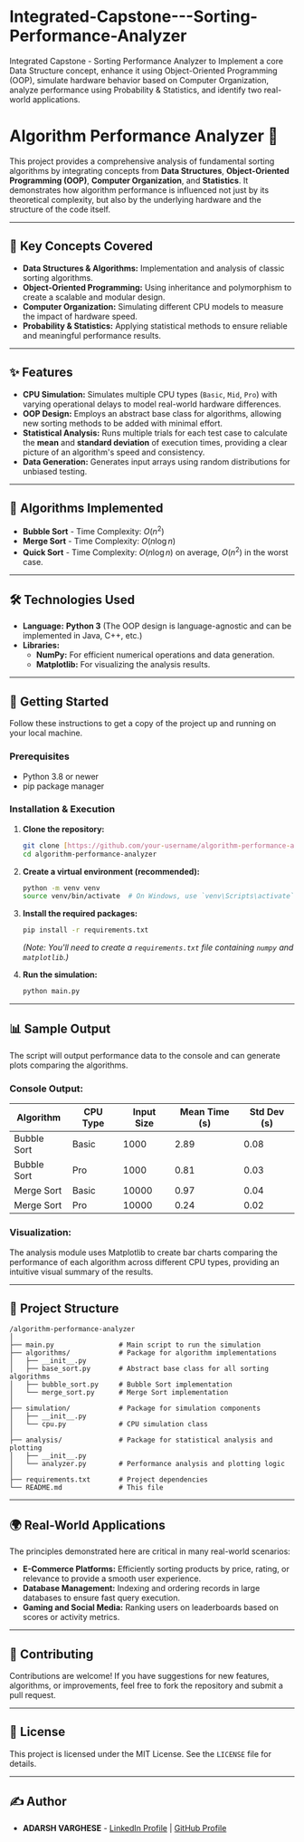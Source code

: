 # Integrated-Capstone---Sorting-Performance-Analyzer
Integrated Capstone - Sorting Performance Analyzer to Implement a core Data Structure concept, enhance it using Object-Oriented Programming (OOP), simulate hardware behavior based on Computer Organization, analyze performance using Probability &amp; Statistics, and identify two real-world applications.
# Algorithm Performance Analyzer 🚀

This project provides a comprehensive analysis of fundamental sorting algorithms by integrating concepts from **Data Structures**, **Object-Oriented Programming (OOP)**, **Computer Organization**, and **Statistics**. It demonstrates how algorithm performance is influenced not just by its theoretical complexity, but also by the underlying hardware and the structure of the code itself.



---

## 📌 Key Concepts Covered

* **Data Structures & Algorithms:** Implementation and analysis of classic sorting algorithms.
* **Object-Oriented Programming:** Using inheritance and polymorphism to create a scalable and modular design.
* **Computer Organization:** Simulating different CPU models to measure the impact of hardware speed.
* **Probability & Statistics:** Applying statistical methods to ensure reliable and meaningful performance results.

---

## ✨ Features

* **CPU Simulation:** Simulates multiple CPU types (`Basic`, `Mid`, `Pro`) with varying operational delays to model real-world hardware differences.
* **OOP Design:** Employs an abstract base class for algorithms, allowing new sorting methods to be added with minimal effort.
* **Statistical Analysis:** Runs multiple trials for each test case to calculate the **mean** and **standard deviation** of execution times, providing a clear picture of an algorithm's speed and consistency.
* **Data Generation:** Generates input arrays using random distributions for unbiased testing.

---

## 🧪 Algorithms Implemented

* **Bubble Sort** - Time Complexity: $O(n^2)$
* **Merge Sort** - Time Complexity: $O(n \log n)$
* **Quick Sort** - Time Complexity: $O(n \log n)$ on average, $O(n^2)$ in the worst case.

---

## 🛠️ Technologies Used

* **Language:** **Python 3** (The OOP design is language-agnostic and can be implemented in Java, C++, etc.)
* **Libraries:**
    * **NumPy:** For efficient numerical operations and data generation.
    * **Matplotlib:** For visualizing the analysis results.

---

## 🚀 Getting Started

Follow these instructions to get a copy of the project up and running on your local machine.

### Prerequisites

* Python 3.8 or newer
* pip package manager

### Installation & Execution

1.  **Clone the repository:**
    ```sh
    git clone [https://github.com/your-username/algorithm-performance-analyzer.git](https://github.com/your-username/algorithm-performance-analyzer.git)
    cd algorithm-performance-analyzer
    ```

2.  **Create a virtual environment (recommended):**
    ```sh
    python -m venv venv
    source venv/bin/activate  # On Windows, use `venv\Scripts\activate`
    ```

3.  **Install the required packages:**
    ```sh
    pip install -r requirements.txt
    ```
    *(Note: You'll need to create a `requirements.txt` file containing `numpy` and `matplotlib`.)*

4.  **Run the simulation:**
    ```sh
    python main.py
    ```

---

## 📊 Sample Output

The script will output performance data to the console and can generate plots comparing the algorithms.

### Console Output:

| Algorithm   | CPU Type | Input Size | Mean Time (s) | Std Dev (s) |
|-------------|----------|------------|---------------|-------------|
| Bubble Sort | Basic    | 1000       | 2.89          | 0.08        |
| Bubble Sort | Pro      | 1000       | 0.81          | 0.03        |
| Merge Sort  | Basic    | 10000      | 0.97          | 0.04        |
| Merge Sort  | Pro      | 10000      | 0.24          | 0.02        |


### Visualization:

The analysis module uses Matplotlib to create bar charts comparing the performance of each algorithm across different CPU types, providing an intuitive visual summary of the results.

---

## 📁 Project Structure

```
/algorithm-performance-analyzer
│
├── main.py                # Main script to run the simulation
├── algorithms/            # Package for algorithm implementations
│   ├── __init__.py
│   ├── base_sort.py       # Abstract base class for all sorting algorithms
│   ├── bubble_sort.py     # Bubble Sort implementation
│   └── merge_sort.py      # Merge Sort implementation
│
├── simulation/            # Package for simulation components
│   ├── __init__.py
│   └── cpu.py             # CPU simulation class
│
├── analysis/              # Package for statistical analysis and plotting
│   ├── __init__.py
│   └── analyzer.py        # Performance analysis and plotting logic
│
├── requirements.txt       # Project dependencies
└── README.md              # This file
```

---

## 🌍 Real-World Applications

The principles demonstrated here are critical in many real-world scenarios:
* **E-Commerce Platforms:** Efficiently sorting products by price, rating, or relevance to provide a smooth user experience.
* **Database Management:** Indexing and ordering records in large databases to ensure fast query execution.
* **Gaming and Social Media:** Ranking users on leaderboards based on scores or activity metrics.

---

## 🤝 Contributing

Contributions are welcome! If you have suggestions for new features, algorithms, or improvements, feel free to fork the repository and submit a pull request.

---

## 📜 License

This project is licensed under the MIT License. See the `LICENSE` file for details.

---

## ✍️ Author

* **ADARSH VARGHESE** - [LinkedIn Profile](https://www.linkedin.com/in/adarsh-varghese-157b4a224/) | [GitHub Profile](https://github.com/Adarsh-403)
